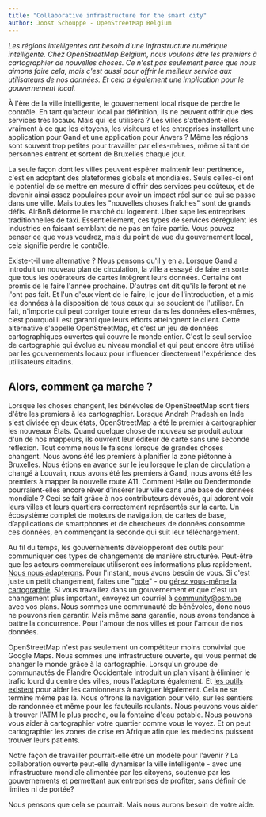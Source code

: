 ```yaml
---
title: "Collaborative infrastructure for the smart city"
author: Joost Schouppe - OpenStreetMap Belgium
---
```


*Les régions intelligentes ont besoin d'une infrastructure numérique intelligente. Chez OpenStreetMap Belgium, nous voulons être les premiers à cartographier de nouvelles choses. Ce n'est pas seulement parce que nous aimons faire cela, mais c'est aussi pour offrir le meilleur service aux utilisateurs de nos données. Et cela a également une implication pour le gouvernement local.*

À l'ère de la ville intelligente, le gouvernement local risque de perdre le contrôle. En tant qu’acteur local par définition, ils ne peuvent offrir que des services très locaux. Mais qui les utilisera ? Les villes s'attendent-elles vraiment à ce que les citoyens, les visiteurs et les entreprises installent une application pour Gand et une application pour Anvers ? Même les régions sont souvent trop petites pour travailler par elles-mêmes, même si tant de personnes entrent et sortent de Bruxelles chaque jour.

La seule façon dont les villes peuvent espérer maintenir leur pertinence, c'est en adoptant des plateformes globals et mondiales. Seuls celles-ci ont le potentiel de se mettre en mesure d'offrir des services peu coûteux, et de devenir ainsi assez populaires pour avoir un impact réel sur ce qui se passe dans une ville. Mais toutes les "nouvelles choses fraîches" sont de grands défis. AirBnB déforme le marché du logement. Uber sape les entreprises traditionnelles de taxi. Essentiellement, ces types de services dérégulent les industries en faisant semblant de ne pas en faire partie. Vous pouvez penser ce que vous voudrez, mais du point de vue du gouvernement local, cela signifie perdre le contrôle.

Existe-t-il une alternative ? Nous pensons qu'il y en a. Lorsque Gand a introduit un nouveau plan de circulation, la ville a essayé de faire en sorte que tous les opérateurs de cartes intègrent leurs données. Certains ont promis de le faire l'année prochaine. D'autres ont dit qu'ils le feront et ne l'ont pas fait. Et l'un d'eux vient de le faire, le jour de l'introduction, et a mis les données à la disposition de tous ceux qui se soucient de l'utiliser. En fait, n'importe qui peut corriger toute erreur dans les données elles-mêmes, c’est pourquoi il est garanti que leurs efforts atteingnent le client. Cette alternative s'appelle OpenStreetMap, et c'est un jeu de données cartographiques ouvertes qui couvre le monde entier. C'est le seul service de cartographie qui évolue au niveau mondial et qui peut encore être utilisé par les gouvernements locaux pour influencer directement l'expérience des utilisateurs citadins.

## Alors, comment ça marche ?
 
Lorsque les choses changent, les bénévoles de OpenStreetMap sont fiers d'être les premiers à les cartographier. Lorsque Andrah Pradesh en Inde s'est divisée en deux états, OpenStreetMap a été le premier à cartographier les nouveaux États. Quand quelque chose de nouveau se produit autour d'un de nos mappeurs, ils ouvrent leur éditeur de carte sans une seconde réflexion. Tout comme nous le faisons lorsque de grandes choses changent. Nous avons été les premiers à planifier la zone piétonne à Bruxelles. Nous étions en avance sur le jeu lorsque le plan de circulation a changé à Louvain, nous avons été les premiers à Gand, nous avons été les premiers à mapper la nouvelle route A11. Comment Halle ou Dendermonde pourraient-elles encore rêver d’insérer leur ville dans une base de données mondiale ?
Ceci se fait grâce à nos contributeurs dévoués, qui adorent voir leurs villes et leurs quartiers correctement représentés sur la carte. Un écosystème complet de moteurs de navigation, de cartes de base, d’applications de smartphones et de chercheurs de données consomme ces données, en commençant la seconde qui suit leur téléchargement.

Au fil du temps, les gouvernements développeront des outils pour communiquer ces types de changements de manière structurée. Peut-être que les acteurs commerciaux utiliseront ces informations plus rapidement. [Nous nous adapterons](http://www.osm.be/2017/01/06/fr-project-road-completion.html). Pour l'instant, nous avons besoin de vous. Si c'est juste un petit changement, faites une "[note](https://wiki.openstreetmap.org/wiki/Notes)" - ou [gérez vous-même la cartographie](https://www.learnosm.org). Si vous travaillez dans un gouvernement et que c'est un changement plus important, envoyez un courriel à community@osm.be avec vos plans. Nous sommes une communauté de bénévoles, donc nous ne pouvons rien garantir. Mais même sans garantie, nous avons tendance à battre la concurrence. Pour l'amour de nos villes et pour l'amour de nos données.

OpenStreetMap n'est pas seulement un compétiteur moins convivial que Google Maps. Nous sommes une infrastructure ouverte, qui vous permet de changer le monde grâce à la cartographie. Lorsqu'un groupe de communautés de Flandre Occidentale introduit un plan visant à éliminer le trafic lourd du centre des villes, nous l'adaptons également. Et [les outils existent](https://graphhopper.com/maps/?point=50.812877%2C4.134378&point=50.806206%2C4.148626&locale=nl-NL&vehicle=truck&weighting=fastest&elevation=true&use_miles=false&layer=Omniscale) pour aider les camionneurs à naviguer légalement. Cela ne se termine même pas là. Nous offrons la navigation pour vélo, sur les sentiers de randonnée et même pour les fauteuils roulants. Nous pouvons vous aider à trouver l'ATM le plus proche, ou la fontaine d'eau potable. Nous pouvons vous aider à cartographier votre quartier comme vous le voyez. Et on peut cartographier les zones de crise en Afrique afin que les médecins puissent trouver leurs patients.
 
Notre façon de travailler pourrait-elle être un modèle pour l'avenir ? La collaboration ouverte peut-elle dynamiser la ville intelligente - avec une infrastructure mondiale alimentée par les citoyens, soutenue par les gouvernements et permettant aux entreprises de profiter, sans définir de limites ni de portée?
 
Nous pensons que cela se pourrait. Mais nous aurons besoin de votre aide.
